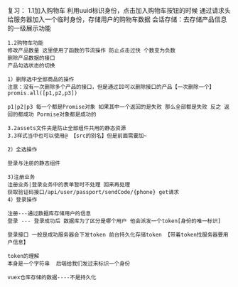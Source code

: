 复习：
    1.1加入购物车
    利用uuid标识身份，点击加入购物车按钮的时候 通过请求头给服务器加入一个临时身份，存储用户的购物车数据
    会话存储：去存储产品信息的一级展示功能

    1.2购物车功能
    修改产品数量 这里使用了函数的节流操作 防止点击过快 个数变为负数
    删除产品数据的接口
    产品勾选状态的切换

    1）删除选中全部商品的操作
    注意：没有一次删除多个产品的接口，但是通过ID可以删除接口的产品【一次删除一个】
    promis.all([p1,p2,p3])

    p1|p2|p3 每一个都是Promise对象 如果其中一个返回的是失败 那么全部都是失败 反之 返回的都成功 Pormise对象都是成功的

    3.2assets文件夹是防止全部组件共用的静态资源
    3.3样式当中也可以使用@ 【src的别名】但是前面需要加~

    2）全选操作

    登录与注册的静态组件

    3)注册业务
    注册业务|登录业务中的表单暂时不处理 回来再处理
    获取验证码接口/api/user/passport/sendCode/{phone} get请求
    4）登录操作

    注册---通过数据库存储用户的信息
    登录 --- 登录成功后 数据库为了区分是哪个用户 他会派发一个token[身份的唯一标识]

    登录接口 一般是成功服务器会下发token 前台持久化存储token 【带着token找服务器要用户信息】

    token的理解
    本身是一个字符串  后端给我们发过来标识一个身份

    vuex仓库存储的数据----不是持久化